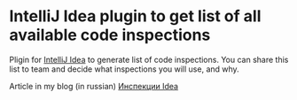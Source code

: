 # IntelliJ Idea plugin to get list of all available code inspections

Pligin for [IntelliJ Idea](https://www.jetbrains.com/idea/) to generate list of code inspections.
You can share this list to team and decide what inspections you will use, and why.

Article in my blog (in russian)  [Инспекции Idea](http://stokito.wordpress.com/2012/02/01/idea-inspections-list/)
